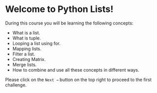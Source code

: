 # Welcome to Python Lists!

During this course you will be learning the following concepts:

- What is a list.
- What is tuple.
- Looping a list using for.
- Mapping lists.
- Filter a list.
- Creating Matrix.
- Merge lists.
- How to combine and use all these concepts in different ways.

Please click on the `Next →` button on the top right to proceed to the first challenge.

